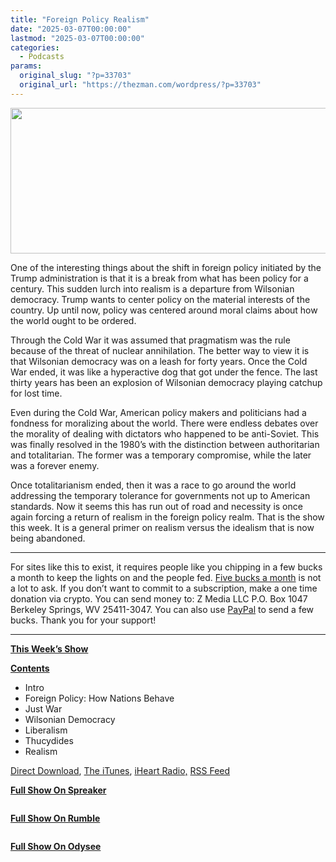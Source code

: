 ```yaml
---
title: "Foreign Policy Realism"
date: "2025-03-07T00:00:00"
lastmod: "2025-03-07T00:00:00"
categories:
  - Podcasts
params:
  original_slug: "?p=33703"
  original_url: "https://thezman.com/wordpress/?p=33703"
---
```


[<img
src="http://thezman.com/wordpress/wp-content/uploads/2018/01/Power-Hour.png"
decoding="async" width="600" height="233" />](http://thezman.com/wordpress/wp-content/uploads/2018/01/Power-Hour.png)

One of the interesting things about the shift in foreign policy
initiated by the Trump administration is that it is a break from what
has been policy for a century. This sudden lurch into realism is a
departure from Wilsonian democracy. Trump wants to center policy on the
material interests of the country. Up until now, policy was centered
around moral claims about how the world ought to be ordered.

Through the Cold War it was assumed that pragmatism was the rule because
of the threat of nuclear annihilation. The better way to view it is that
Wilsonian democracy was on a leash for forty years. Once the Cold War
ended, it was like a hyperactive dog that got under the fence. The last
thirty years has been an explosion of Wilsonian democracy playing
catchup for lost time.

Even during the Cold War, American policy makers and politicians had a
fondness for moralizing about the world. There were endless debates over
the morality of dealing with dictators who happened to be anti-Soviet.
This was finally resolved in the 1980’s with the distinction between
authoritarian and totalitarian. The former was a temporary compromise,
while the later was a forever enemy.

Once totalitarianism ended, then it was a race to go around the world
addressing the temporary tolerance for governments not up to American
standards. Now it seems this has run out of road and necessity is once
again forcing a return of realism in the foreign policy realm. That is
the show this week. It is a general primer on realism versus the
idealism that is now being abandoned.

------------------------------------------------------------------------

For sites like this to exist, it requires people like you chipping in a
few bucks a month to keep the lights on and the people fed.
<a href="https://www.subscribestar.com/the-z-blog"
rel="noopener noreferrer" target="_blank">Five bucks a month</a> is not
a lot to ask. If you don’t want to commit to a subscription, make a one
time donation via crypto. You can send money to: Z Media LLC P.O. Box
1047 Berkeley Springs, WV 25411-3047. You can also use <a
href="https://www.paypal.com/cgi-bin/webscr?cmd=_s-xclick&amp;hosted_button_id=UDAS2Q8JYA6CN&amp;source=url"
rel="noopener noreferrer" target="_blank">PayPal</a> to send a few
bucks. Thank you for your support!

------------------------------------------------------------------------

**<u>This Week’s Show</u>**

**<u>Contents</u>**

-   Intro
-   Foreign Policy: How Nations Behave
-   Just War
-   Wilsonian Democracy
-   Liberalism
-   Thucydides
-   Realism

<a href="https://api.spreaker.com/v2/episodes/64739025/download.mp3"
rel="noopener" target="_blank">Direct Download</a>, <a
href="https://itunes.apple.com/us/podcast/the-z-blog-power-hour/id1262799640?mt=2"
rel="noopener noreferrer" target="_blank">The iTunes</a>,
<a href="https://www.iheart.com/podcast/the-z-blog-power-hour-29246491/"
rel="noopener noreferrer" target="_blank">iHeart Radio,</a>
<a href="https://www.spreaker.com/show/2589657/episodes/feed"
rel="noopener noreferrer" target="_blank">RSS Feed</a>

**<u>Full Show On Spreaker</u>**

<span class="mce_SELRES_start" mce-type="bookmark"
style="display: inline-block; width: 0px; overflow: hidden; line-height: 0;">﻿</span>

**<u>Full Show On Rumble</u>**

<span class="mce_SELRES_start" mce-type="bookmark"
style="display: inline-block; width: 0px; overflow: hidden; line-height: 0;">﻿</span>

**<u>Full Show On Odysee</u>**

<span class="mce_SELRES_start" mce-type="bookmark"
style="display: inline-block; width: 0px; overflow: hidden; line-height: 0;">﻿</span>

